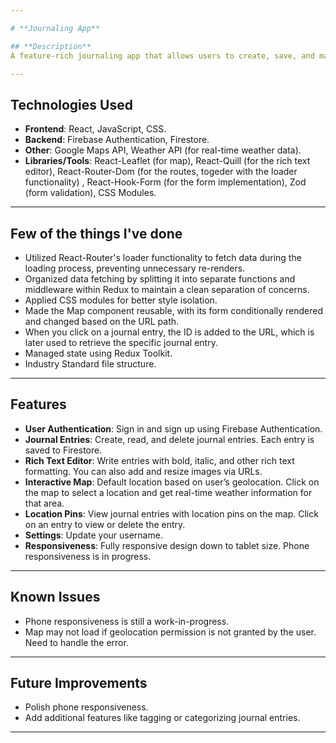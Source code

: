 ```yaml
---

# **Journaling App**

## **Description**
A feature-rich journaling app that allows users to create, save, and manage journal entries with integrated maps and real-time weather data. The app uses Firebase for authentication and Firestore for data storage. Key features include a rich text editor, image embedding, customizable settings, and a geolocation map that pins the location of each journal entry.

---
```


## **Technologies Used**
- **Frontend**: React, JavaScript, CSS.
- **Backend**: Firebase Authentication, Firestore.
- **Other**: Google Maps API, Weather API (for real-time weather data).
- **Libraries/Tools**: React-Leaflet (for map), React-Quill (for the rich text editor), React-Router-Dom (for the routes, togeder with the loader functionality) , React-Hook-Form (for the form implementation), Zod (form validation), CSS Modules.

---

## **Few of the things I've done**

- Utilized React-Router's loader functionality to fetch data during the loading process, preventing unnecessary re-renders.
- Organized data fetching by splitting it into separate functions and middleware within Redux to maintain a clean separation of concerns.
- Applied CSS modules for better style isolation.
- Made the Map component reusable, with its form conditionally rendered and changed based on the URL path.
- When you click on a journal entry, the ID is added to the URL, which is later used to retrieve the specific journal entry.
- Managed state using Redux Toolkit.
- Industry Standard file structure.

---

## **Features**
- **User Authentication**: Sign in and sign up using Firebase Authentication.
- **Journal Entries**: Create, read, and delete journal entries. Each entry is saved to Firestore.
- **Rich Text Editor**: Write entries with bold, italic, and other rich text formatting. You can also add and resize images via URLs.
- **Interactive Map**: Default location based on user’s geolocation. Click on the map to select a location and get real-time weather information for that area.
- **Location Pins**: View journal entries with location pins on the map. Click on an entry to view or delete the entry.
- **Settings**: Update your username.
- **Responsiveness**: Fully responsive design down to tablet size. Phone responsiveness is in progress.

---

## **Known Issues**
- Phone responsiveness is still a work-in-progress.
- Map may not load if geolocation permission is not granted by the user. Need to handle the error.

---

## **Future Improvements**
- Polish phone responsiveness.
- Add additional features like tagging or categorizing journal entries.

---

